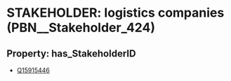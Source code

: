 # STAKEHOLDER: __logistics companies__ (PBN__Stakeholder_424)

## Property: has_StakeholderID

* [Q15915446](Q15915446)

